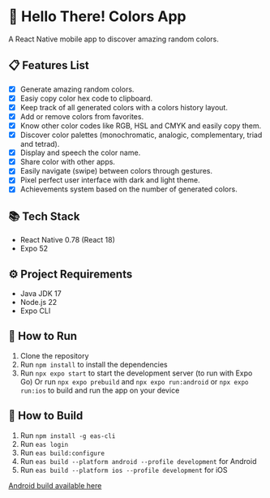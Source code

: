 # 🎨 Hello There! Colors App

A React Native mobile app to discover amazing random colors.

## 📋 Features List

- [x] Generate amazing random colors.
- [x] Easiy copy color hex code to clipboard.
- [x] Keep track of all generated colors with a colors history layout.
- [x] Add or remove colors from favorites.
- [x] Know other color codes like RGB, HSL and CMYK and easily copy them.
- [x] Discover color palettes (monochromatic, analogic, complementary, triad and tetrad).
- [x] Display and speech the color name.
- [x] Share color with other apps.
- [x] Easily navigate (swipe) between colors through gestures.
- [x] Pixel perfect user interface with dark and light theme.
- [x] Achievements system based on the number of generated colors.

## 📚 Tech Stack

- React Native 0.78 (React 18)
- Expo 52

## ⚙️ Project Requirements

- Java JDK 17
- Node.js 22
- Expo CLI

## 🏃 How to Run

1. Clone the repository
2. Run `npm install` to install the dependencies
3. Run `npx expo start` to start the development server (to run with Expo Go)
Or run `npx expo prebuild` and `npx expo run:android` or `npx expo run:ios` to build and run the app on your device

## 🔨 How to Build

1. Run `npm install -g eas-cli`
2. Run `eas login`
3. Run `eas build:configure`
4. Run `eas build --platform android --profile development` for Android
5. Run `eas build --platform ios --profile development` for iOS

[Android build available here](https://expo.dev/accounts/lucasvribeiro/projects/hello-there-colors-app/builds/93fb904c-b0e4-4f42-8bd5-573142114004)
